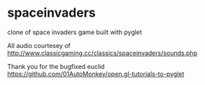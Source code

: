 # spaceinvaders
clone of space invaders game built with pyglet

All audio courtesey of
http://www.classicgaming.cc/classics/spaceinvaders/sounds.php

Thank you for the bugfixed euclid
https://github.com/01AutoMonkey/open.gl-tutorials-to-pyglet